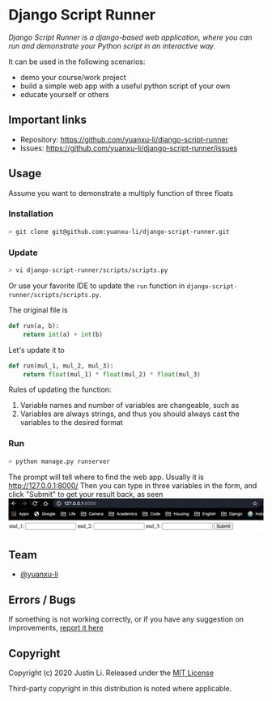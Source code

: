 # Django Script Runner

_Django Script Runner is a django-based web application, where you can run and demonstrate your Python script in an interactive way._

It can be used in the following scenarios:
- demo your course/work project
- build a simple web app with a useful python script of your own
- educate yourself or others

## Important links
* Repository: https://github.com/yuanxu-li/django-script-runner
* Issues: https://github.com/yuanxu-li/django-script-runner/issues

## Usage

Assume you want to demonstrate a multiply function of three floats

### Installation
```bash
> git clone git@github.com:yuanxu-li/django-script-runner.git
```

### Update
```bash
> vi django-script-runner/scripts/scripts.py
```
Or use your favorite IDE to update the `run` function in `django-script-runner/scripts/scripts.py`.

The original file is
```python
def run(a, b):
    return int(a) + int(b)
```

Let's update it to
```python
def run(mul_1, mul_2, mul_3):
    return float(mul_1) * float(mul_2) * float(mul_3)
```

Rules of updating the function:
1. Variable names and number of variables are changeable, such as
2. Variables are always strings, and thus you should always cast the variables to the desired format

### Run
```bash
> python manage.py runserver
```
The prompt will tell where to find the web app. Usually it is http://127.0.0.1:8000/
Then you can type in three variables in the form, and click "Submit" to get your result back, as seen ![here](https://github.com/yuanxu-li/django-script-runner/blob/master/demo.png)

## Team

* [@yuanxu-li](https://github.com/yuanxu-li)

## Errors / Bugs

If something is not working correctly, or if you have any suggestion on improvements, [report it here](https://github.com/yuanxu-li/django-script-runner/issues)

## Copyright

Copyright (c) 2020 Justin Li. Released under the [MIT License](https://github.com/yuanxu-li/html-table-extractor/blob/master/README.md)

Third-party copyright in this distribution is noted where applicable.